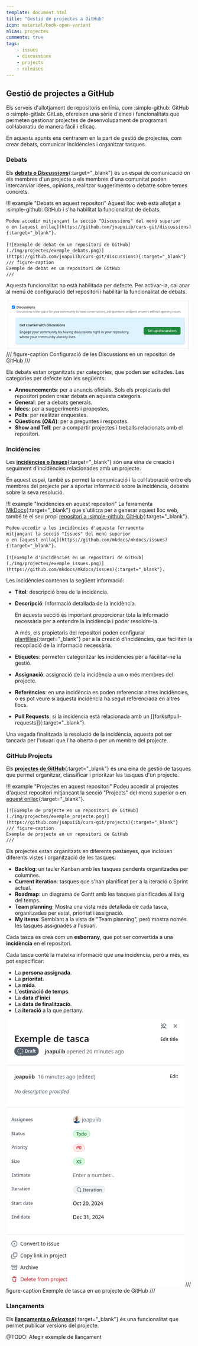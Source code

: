 ```yaml
---
template: document.html
title: "Gestió de projectes a GitHub"
icon: material/book-open-variant
alias: projectes
comments: true
tags:
    - issues
    - discussions
    - projects
    - releases
---
```


## Gestió de projectes a GitHub
Els serveis d'allotjament de repositoris en línia,
com :simple-github: GitHub o :simple-gitlab: GitLab,
ofereixen una sèrie d'eines i funcionalitats que permeten
gestionar projectes de desenvolupament de programari col·laboratiu
de manera fàcil i eficaç.

En aquests apunts ens centrarem en la part de gestió de projectes,
com crear debats, comunicar incidències i organitzar tasques.

### Debats
Els [__debats o *Discussions*__](https://github.com/features/discussions){:target="_blank"}
és un espai de comunicació on els membres d'un projecte o els membres d'una comunitat
poden intercanviar idees, opinions, realitzar suggeriments o debatre sobre temes concrets.

!!! example "Debats en aquest repositori"
    Aquest lloc web està allotjat a :simple-github: GitHub i s'ha
    habilitat la funcionalitat de debats.

    Podeu accedir mitjançant la secció "Discussions" del menú superior
    o en [aquest enllaç](https://github.com/joapuiib/curs-git/discussions){:target="_blank"}.

    [![Exemple de debat en un repositori de GitHub](./img/projectes/exemple_debats.png)](https://github.com/joapuiib/curs-git/discussions){:target="_blank"}
    /// figure-caption
    Exemple de debat en un repositori de GitHub
    ///


Aquesta funcionalitat no està habilitada per defecte.
Per activar-la, cal anar al menú de configuració del repositori
i habilitar la funcionalitat de debats.

![Configuració de les Discussions en un repositori de GitHub](./img/projectes/habilitar_debats.png)
/// figure-caption
Configuració de les Discussions en un repositori de GitHub
///

Els debats estan organitzats per categories, que poden ser editades.
Les categories per defecte són les següents:

- __Announcements__: per a anuncis oficials.
    Sols els propietaris del repositori poden crear debats en aquesta categoria.
- __General__: per a debats generals.
- __Idees__: per a suggeriments i propostes.
- __Polls__: per realitzar enquestes.
- __Qüestions (_Q&A_)__: per a preguntes i respostes.
- __Show and Tell__: per a compartir projectes i treballs relacionats amb el repositori.

### Incidències
Les [__incidències o *Issues*__](https://guides.github.com/features/issues/){:target="_blank"}
són una eina de creació i seguiment d'incidències relacionades amb un projecte.

En aquest espai, també es permet la comunicació i la col·laboració
entre els membres del projecte per a aportar informació sobre la incidència,
debatre sobre la seva resolució.

!!! example "Incidències en aquest repositori"
    La ferramenta [MkDocs](https://www.mkdocs.org/){:target="_blank"}
    que s'utilitza per a generar aquest lloc web, també té el seu
    propi [repositori a :simple-github: GitHub](https://github.com/mkdocs/mkdocs){:target="_blank"}.

    Podeu accedir a les incidències d'aquesta ferramenta
    mitjançant la secció "Issues" del menú superior
    o en [aquest enllaç](https://github.com/mkdocs/mkdocs/issues){:target="_blank"}.

    [![Exemple d'incidències en un repositori de GitHub](./img/projectes/exemple_issues.png)](https://github.com/mkdocs/mkdocs/issues){:target="_blank"}.

Les incidències contenen la següent informació:

- __Títol__: descripció breu de la incidència.
- __Descripció__: Informació detallada de la incidència.

    En aquesta secció és important proporcionar tota la informació
    necessària per a entendre la incidència i poder resoldre-la.

    A més, els propietaris del repositori poden configurar [plantilles](https://docs.github.com/en/communities/using-templates-to-encourage-useful-issues-and-pull-requests/configuring-issue-templates-for-your-repository){:target="_blank"}
    per a la creació d'incidències, que faciliten la recopilació
    de la informació necessària.

- __Etiquetes__: permeten categoritzar les incidències per a facilitar-ne la gestió.
- __Assignació__: assignació de la incidència a un o més membres del projecte.
- __Referències__: en una incidència es poden referenciar altres incidències,
    o es pot veure si aquesta incidència ha segut referenciada en altres llocs.
- __Pull Requests__: si la incidència està relacionada amb un [[forks#pull-requests]]{:target="_blank"}.

Una vegada finalitzada la resolució de la incidència, aquesta pot ser tancada
per l'usuari que l'ha oberta o per un membre del projecte.

### GitHub Projects
Els [__projectes de GitHub__](https://docs.github.com/es/issues/planning-and-tracking-with-projects/learning-about-projects/about-projects){:target="_blank"}
és una eina de gestió de tasques que permet organitzar, classificar i prioritzar
les tasques d'un projecte.

!!! example "Projectes en aquest repositori"
    Podeu accedir al projectes d'aquest repositori
    mitjançant la secció "Projects" del menú superior
    o en [aquest enllaç](https://github.com/joapuiib/curs-git/projects){:target="_blank"}.

    [![Exemple de projecte en un repositori de GitHub](./img/projectes/exemple_projecte.png)](https://github.com/joapuiib/curs-git/projects){:target="_blank"}
    /// figure-caption
    Exemple de projecte en un repositori de GitHub
    ///

Els projectes estan organitzats en diferents pestanyes,
que inclouen diferents vistes i organització de les tasques:

- __Backlog__: un tauler Kanban amb les tasques pendents organitzades per columnes.
- __Current iteration__: tasques que s'han planificat per a la iteració o Sprint actual.
- __Roadmap__: un diagrama de Gantt amb les tasques planificades al llarg del temps.
- __Team planning__: Mostra una vista més detallada de cada tasca, organitzades per estat, prioritat i assignació.
- __My items__: Semblant a la vista de "Team planning", però mostra només les tasques assignades a l'usuari.

Cada tasca es crea com un __esborrany__, que pot ser
convertida a una __incidència__ en el repositori.

Cada tasca conté la mateixa informació que una incidència, però a més, es pot
especificar:

- La __persona assignada__.
- La __prioritat__.
- La __mida__.
- L'__estimació de temps__.
- La __data d'inici__
- La __data de finalització__.
- La __iteració__ a la que pertany.

![Exemple de tasca](./img/projectes/exemple_tasca.png)
/// figure-caption
Exemple de tasca en un projecte de GitHub
///

### Llançaments
Els [__llançaments o *Releases*__](https://docs.github.com/es/github/administering-a-repository/releasing-projects-on-github/about-releases){:target="_blank"}
és una funcionalitat que permet publicar versions del projecte.

@TODO: Afegir exemple de llançament
